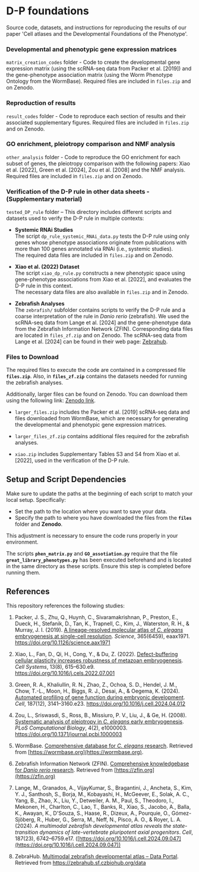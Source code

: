 # D-P foundations
Source code, datasets, and instructions for reproducing the results of our paper 'Cell atlases and the Developmental Foundations of the Phenotype'.

### Developmental and phenotypic gene expression matrices 
`matrix_creation_codes` folder - Code to create the developmental gene expression matrix (using the scRNA-seq data from Packer et al. [2019]) and the gene-phenotype association matrix (using the Worm Phenotype Ontology from the WormBase). 
Required files are included in `files.zip` and on Zenodo.

### Reproduction of results 
`result_codes` folder - Code to reproduce each section of results and their associated supplementary figures. 
Required files are included in `files.zip` and on Zenodo.

### GO enrichment, pleiotropy comparison and NMF analysis
`other_analysis` folder - Code to reproduce the GO enrichment for each subset of genes, the pleiotropy comparison with the following papers: Xiao et al. [2022], Green et al. [2024], Zou et al. [2008] and the NMF analysis. 
Required files are included in `files.zip` and on Zenodo.

### Verification of the D-P rule in other data sheets - (Supplementary material)

`tested_DP_rule` folder – This directory includes different scripts and datasets used to verify the D-P rule in multiple contexts:

- **Systemic RNAi Studies**  
  The script `dp_rule_systemic_RNAi_data.py` tests the D-P rule using only genes whose phenotype associations originate from publications with more than 100 genes annotated via RNAi (i.e., systemic studies).  
  The required data files are included in `files.zip` and on Zenodo.

- **Xiao et al. (2022) Dataset**  
  The script `xiao_dp_rule.py` constructs a new phenotypic space using gene-phenotype associations from Xiao et al. [2022], and evaluates the D-P rule in this context.  
  The necessary data files are also available in `files.zip` and in Zenodo.

- **Zebrafish Analyses**  
  The `zebrafish/` subfolder contains scripts to verify the D-P rule and a coarse interpretation of the rule in *Danio rerio* (zebrafish). We used the scRNA-seq data from Lange et al. [2024] and the gene-phenotype data from the Zebrafish Information Network (ZFIN).
  Corresponding data files are located in `files_zf.zip` and on Zenodo. The scRNA-seq data from Lange et al. [2024] can be found in their web page: [Zebrahub](https://zebrahub.sf.czbiohub.org/data).

### Files to Download

The required files to execute the code are contained in a compressed file **`files.zip`**. Also, in **`files_zf.zip`** contains the datasets needed for running the zebrafish analyses.

Additionally, larger files can be found on Zenodo. You can download them using the following link: [Zenodo link](<https://zenodo.org/records/16753814>).

- `larger_files.zip` includes the Packer et al. [2019] scRNA-seq data and files downloaded from WormBase, which are necessary for generating the developmental and phenotypic gene expression matrices.

- `larger_files_zf.zip` contains additional files required for the zebrafish analyses.

- `xiao.zip` includes Supplementary Tables S3 and S4 from Xiao et al. [2022], used in the verification of the D-P rule.


## Setup and Script Dependencies

Make sure to update the paths at the beginning of each script to match your local setup. Specifically:  
- Set the path to the location where you want to save your data.  
- Specify the path to where you have downloaded the files from the **`files`** folder and **Zenodo**.  

This adjustment is necessary to ensure the code runs properly in your environment.  

The scripts **`phen_matrix.py`** and **`GO_assotiation.py`** require that the file **`great_library_phenotypes.py`** has been executed beforehand and is located in the same directory as these scripts. Ensure this step is completed before running them.   


## References

This repository references the following studies:

1. Packer, J. S., Zhu, Q., Huynh, C., Sivaramakrishnan, P., Preston, E., Dueck, H., Stefanik, D., Tan, K., Trapnell, C., Kim, J., Waterston, R. H., & Murray, J. I. (2019). [A lineage-resolved molecular atlas of *C. elegans* embryogenesis at single-cell resolution](https://doi.org/10.1126/science.aax1971). *Science*, 365(6459), eaax1971. https://doi.org/10.1126/science.aax1971

2. Xiao, L., Fan, D., Qi, H., Cong, Y., & Du, Z. (2022). [Defect-buffering cellular plasticity increases robustness of metazoan embryogenesis](https://doi.org/10.1016/j.cels.2022.07.001). *Cell Systems*, 13(8), 615–630.e9. https://doi.org/10.1016/j.cels.2022.07.001

3. Green, R. A., Khaliullin, R. N., Zhao, Z., Ochoa, S. D., Hendel, J. M., Chow, T.-L., Moon, H., Biggs, R. J., Desai, A., & Oegema, K. (2024). [Automated profiling of gene function during embryonic development](https://doi.org/10.1016/j.cell.2024.04.012). *Cell*, 187(12), 3141–3160.e23. https://doi.org/10.1016/j.cell.2024.04.012

4. Zou, L., Sriswasdi, S., Ross, B., Missiuro, P. V., Liu, J., & Ge, H. (2008). [Systematic analysis of pleiotropy in *C. elegans* early embryogenesis](https://doi.org/10.1371/journal.pcbi.1000003). *PLoS Computational Biology*, 4(2), e1000003. https://doi.org/10.1371/journal.pcbi.1000003

5. WormBase. [Comprehensive database for *C. elegans* research](https://wormbase.org). Retrieved from [https://wormbase.org](https://wormbase.org).

6. Zebrafish Information Network (ZFIN). [Comprehensive knowledgebase for *Danio rerio* research](https://zfin.org). Retrieved from [https://zfin.org](https://zfin.org)
  
7. Lange, M., Granados, A., VijayKumar, S., Bragantini, J., Ancheta, S., Kim, Y. J., Santhosh, S., Borja, M., Kobayashi, H., McGeever, E., Solak, A. C., Yang, B., Zhao, X., Liu, Y., Detweiler, A. M., Paul, S., Theodoro, I., Mekonen, H., Charlton, C., Lao, T., Banks, R., Xiao, S., Jacobo, A., Balla, K., Awayan, K., D'Souza, S., Haase, R., Dizeux, A., Pourquie, O., Gómez-Sjöberg, R., Huber, G., Serra, M., Neff, N., Pisco, A. O., & Royer, L. A. (2024). *A multimodal zebrafish developmental atlas reveals the state-transition dynamics of late-vertebrate pluripotent axial progenitors*. *Cell*, 187(23), 6742–6759.e17. ([https://doi.org/10.1016/j.cell.2024.09.047](https://doi.org/10.1016/j.cell.2024.09.047))

8. ZebraHub. [Multimodal zebrafish developmental atlas – Data Portal](https://zebrahub.sf.czbiohub.org/data). Retrieved from https://zebrahub.sf.czbiohub.org/data




